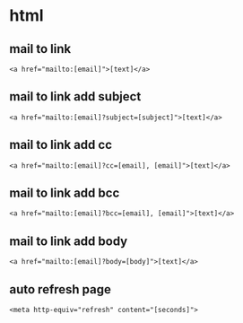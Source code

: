 # html

## mail to link

	<a href="mailto:[email]">[text]</a>

## mail to link add subject

	<a href="mailto:[email]?subject=[subject]">[text]</a>

## mail to link add cc

	<a href="mailto:[email]?cc=[email], [email]">[text]</a>

## mail to link add bcc

	<a href="mailto:[email]?bcc=[email], [email]">[text]</a>

## mail to link add body

	<a href="mailto:[email]?body=[body]">[text]</a>

## auto refresh page

	<meta http-equiv="refresh" content="[seconds]">
